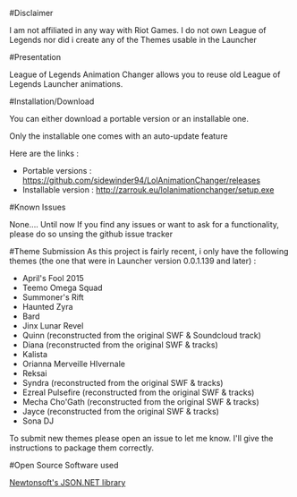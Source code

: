 #Disclaimer

I am not affiliated in any way with Riot Games.
I do not own League of Legends nor did i create any of the Themes usable in the Launcher


#Presentation

League of Legends Animation Changer allows you to reuse old  League of Legends Launcher animations.



#Installation/Download

You can either download a portable version or an installable one.

Only the installable one comes with an auto-update feature

Here are the links : 

- Portable versions : https://github.com/sidewinder94/LolAnimationChanger/releases
- Installable version : http://zarrouk.eu/lolanimationchanger/setup.exe

#Known Issues

None.... Until now
If you find any issues or want to ask for a functionality, please do so unsing the github issue tracker

#Theme Submission
As this project is fairly recent, i only have the following themes (the one that were in Launcher version 0.0.1.139 and later) :
- April's Fool 2015
- Teemo Omega Squad
- Summoner's Rift
- Haunted Zyra
- Bard
- Jinx Lunar Revel
- Quinn (reconstructed from the original SWF & Soundcloud track)
- Diana (reconstructed from the original SWF & tracks)
- Kalista
- Orianna Merveille HIvernale
- Reksai
- Syndra (reconstructed from the original SWF & tracks)
- Ezreal Pulsefire (reconstructed from the original SWF & tracks)
- Mecha Cho'Gath (reconstructed from the original SWF & tracks)
- Jayce (reconstructed from the original SWF & tracks)
- Sona DJ

To submit new themes please open an issue to let me know. I'll give the instructions to package them correctly.

#Open Source Software used

 [Newtonsoft's JSON.NET library](https://github.com/JamesNK/Newtonsoft.Json) 
